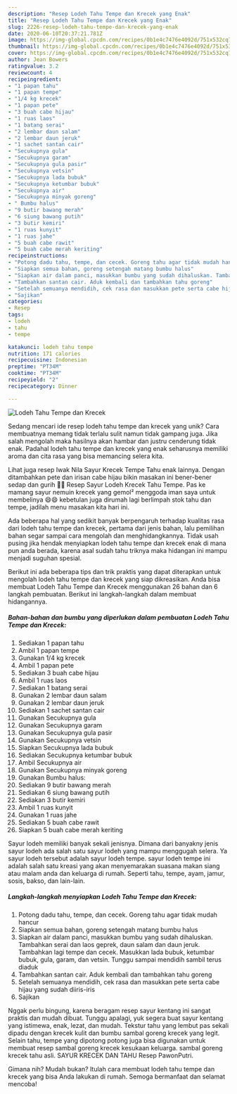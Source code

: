 ```yaml
---
description: "Resep Lodeh Tahu Tempe dan Krecek yang Enak"
title: "Resep Lodeh Tahu Tempe dan Krecek yang Enak"
slug: 2226-resep-lodeh-tahu-tempe-dan-krecek-yang-enak
date: 2020-06-10T20:37:21.781Z
image: https://img-global.cpcdn.com/recipes/0b1e4c7476e4092d/751x532cq70/lodeh-tahu-tempe-dan-krecek-foto-resep-utama.jpg
thumbnail: https://img-global.cpcdn.com/recipes/0b1e4c7476e4092d/751x532cq70/lodeh-tahu-tempe-dan-krecek-foto-resep-utama.jpg
cover: https://img-global.cpcdn.com/recipes/0b1e4c7476e4092d/751x532cq70/lodeh-tahu-tempe-dan-krecek-foto-resep-utama.jpg
author: Jean Bowers
ratingvalue: 3.2
reviewcount: 4
recipeingredient:
- "1 papan tahu"
- "1 papan tempe"
- "1/4 kg krecek"
- "1 papan pete"
- "3 buah cabe hijau"
- "1 ruas laos"
- "1 batang serai"
- "2 lembar daun salam"
- "2 lembar daun jeruk"
- "1 sachet santan cair"
- "Secukupnya gula"
- "Secukupnya garam"
- "Secukupnya gula pasir"
- "Secukupnya vetsin"
- "Secukupnya lada bubuk"
- "Secukupnya ketumbar bubuk"
- "Secukupnya air"
- "Secukupnya minyak goreng"
- " Bumbu halus"
- "9 butir bawang merah"
- "6 siung bawang putih"
- "3 butir kemiri"
- "1 ruas kunyit"
- "1 ruas jahe"
- "5 buah cabe rawit"
- "5 buah cabe merah keriting"
recipeinstructions:
- "Potong dadu tahu, tempe, dan cecek. Goreng tahu agar tidak mudah hancur"
- "Siapkan semua bahan, goreng setengah matang bumbu halus"
- "Siapkan air dalam panci, masukkan bumbu yang sudah dihaluskan. Tambahkan serai dan laos geprek, daun salam dan daun jeruk. Tambahkan lagi tempe dan cecek. Masukkan lada bubuk, ketumbar bubuk, gula, garam, dan vetsin. Tunggu sampai mendidih sambil terus diaduk"
- "Tambahkan santan cair. Aduk kembali dan tambahkan tahu goreng"
- "Setelah semuanya mendidih, cek rasa dan masukkan pete serta cabe hijau yang sudah diiris-iris"
- "Sajikan"
categories:
- Resep
tags:
- lodeh
- tahu
- tempe

katakunci: lodeh tahu tempe 
nutrition: 171 calories
recipecuisine: Indonesian
preptime: "PT34M"
cooktime: "PT34M"
recipeyield: "2"
recipecategory: Dinner

---
```



![Lodeh Tahu Tempe dan Krecek](https://img-global.cpcdn.com/recipes/0b1e4c7476e4092d/751x532cq70/lodeh-tahu-tempe-dan-krecek-foto-resep-utama.jpg)

Sedang mencari ide resep lodeh tahu tempe dan krecek yang unik? Cara membuatnya memang tidak terlalu sulit namun tidak gampang juga. Jika salah mengolah maka hasilnya akan hambar dan justru cenderung tidak enak. Padahal lodeh tahu tempe dan krecek yang enak seharusnya memiliki aroma dan cita rasa yang bisa memancing selera kita.

Lihat juga resep Iwak Nila Sayur Krecek Tempe Tahu enak lainnya. Dengan ditambahkan pete dan irisan cabe hijau bikin masakan ini bener-bener sedap dan gurih 👩‍🍳 Resep Sayur Lodeh Krecek Tahu Tempe. Pas ke mamang sayur nemuin krecek yang gemol² menggoda iman saya untuk membelinya 😄😄 kebetulan juga dirumah lagi berlimpah stok tahu dan tempe, jadilah menu masakan kita hari ini.

Ada beberapa hal yang sedikit banyak berpengaruh terhadap kualitas rasa dari lodeh tahu tempe dan krecek, pertama dari jenis bahan, lalu pemilihan bahan segar sampai cara mengolah dan menghidangkannya. Tidak usah pusing jika hendak menyiapkan lodeh tahu tempe dan krecek enak di mana pun anda berada, karena asal sudah tahu triknya maka hidangan ini mampu menjadi suguhan spesial.


Berikut ini ada beberapa tips dan trik praktis yang dapat diterapkan untuk mengolah lodeh tahu tempe dan krecek yang siap dikreasikan. Anda bisa membuat Lodeh Tahu Tempe dan Krecek menggunakan 26 bahan dan 6 langkah pembuatan. Berikut ini langkah-langkah dalam membuat hidangannya.

<!--inarticleads1-->

##### Bahan-bahan dan bumbu yang diperlukan dalam pembuatan Lodeh Tahu Tempe dan Krecek:

1. Sediakan 1 papan tahu
1. Ambil 1 papan tempe
1. Gunakan 1/4 kg krecek
1. Ambil 1 papan pete
1. Sediakan 3 buah cabe hijau
1. Ambil 1 ruas laos
1. Sediakan 1 batang serai
1. Gunakan 2 lembar daun salam
1. Gunakan 2 lembar daun jeruk
1. Sediakan 1 sachet santan cair
1. Gunakan Secukupnya gula
1. Gunakan Secukupnya garam
1. Gunakan Secukupnya gula pasir
1. Gunakan Secukupnya vetsin
1. Siapkan Secukupnya lada bubuk
1. Sediakan Secukupnya ketumbar bubuk
1. Ambil Secukupnya air
1. Gunakan Secukupnya minyak goreng
1. Gunakan  Bumbu halus:
1. Sediakan 9 butir bawang merah
1. Sediakan 6 siung bawang putih
1. Sediakan 3 butir kemiri
1. Ambil 1 ruas kunyit
1. Gunakan 1 ruas jahe
1. Sediakan 5 buah cabe rawit
1. Siapkan 5 buah cabe merah keriting


Sayur lodeh memiliki banyak sekali jenisnya. Dimana dari banyakny jenis sayur lodeh ada salah satu sayur lodeh yang mampu menggugah selera. Ya sayur lodeh tersebut adalah sayur lodeh tempe. sayur lodeh tempe ini adalah salah satu kreasi yang akan menyemarakan suasana makan siang atau malam anda dan keluarga di rumah. Seperti tahu, tempe, ayam, jamur, sosis, bakso, dan lain-lain. 

<!--inarticleads2-->

##### Langkah-langkah menyiapkan Lodeh Tahu Tempe dan Krecek:

1. Potong dadu tahu, tempe, dan cecek. Goreng tahu agar tidak mudah hancur
1. Siapkan semua bahan, goreng setengah matang bumbu halus
1. Siapkan air dalam panci, masukkan bumbu yang sudah dihaluskan. Tambahkan serai dan laos geprek, daun salam dan daun jeruk. Tambahkan lagi tempe dan cecek. Masukkan lada bubuk, ketumbar bubuk, gula, garam, dan vetsin. Tunggu sampai mendidih sambil terus diaduk
1. Tambahkan santan cair. Aduk kembali dan tambahkan tahu goreng
1. Setelah semuanya mendidih, cek rasa dan masukkan pete serta cabe hijau yang sudah diiris-iris
1. Sajikan


Nggak perlu bingung, karena beragam resep sayur kentang ini sangat praktis dan mudah dibuat. Tunggu apalagi, yuk segera buat sayur kentang yang istimewa, enak, lezat, dan mudah. Tekstur tahu yang lembut pas sekali dipadu dengan krecek kulit dan bumbu sambal goreng krecek yang legit. Selain tahu, tempe yang dipotong potong juga bisa digunakan untuk membuat resep sambal goreng krecek kesukaan keluarga. sambal goreng krecek tahu asli. SAYUR KRECEK DAN TAHU Resep PawonPutri. 

Gimana nih? Mudah bukan? Itulah cara membuat lodeh tahu tempe dan krecek yang bisa Anda lakukan di rumah. Semoga bermanfaat dan selamat mencoba!
